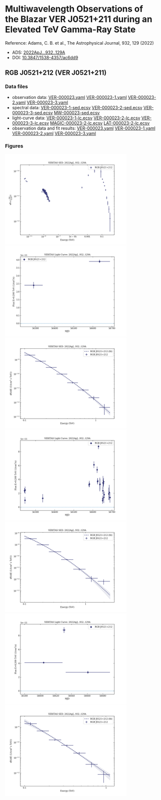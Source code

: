 # Multiwavelength Observations of the Blazar VER J0521+211 during an Elevated TeV Gamma-Ray State

Reference:
Adams, C. B. et al., The Astrophysical Journal, 932, 129 (2022)

- ADS: [2022ApJ...932..129A](http://adsabs.harvard.edu/abs/2022ApJ...932..129A)
- DOI: [10.3847/1538-4357/ac6dd9](https://doi.org/10.3847/1538-4357/ac6dd9)

## RGB J0521+212 (VER J0521+211)
### Data files

- observation data: [VER-000023.yaml](VER-000023.yaml)  [VER-000023-1.yaml](VER-000023-1.yaml)  [VER-000023-2.yaml](VER-000023-2.yaml)  [VER-000023-3.yaml](VER-000023-3.yaml)
- spectral data: [VER-000023-1-sed.ecsv](VER-000023-1-sed.ecsv)  [VER-000023-2-sed.ecsv](VER-000023-2-sed.ecsv)  [VER-000023-3-sed.ecsv](VER-000023-3-sed.ecsv)  [MW-000023-sed.ecsv](MW-000023-sed.ecsv)
- light-curve data: [VER-000023-1-lc.ecsv](VER-000023-1-lc.ecsv)  [VER-000023-2-lc.ecsv](VER-000023-2-lc.ecsv)  [VER-000023-3-lc.ecsv](VER-000023-3-lc.ecsv)  [MAGIC-000023-2-lc.ecsv](MAGIC-000023-2-lc.ecsv)  [LAT-000023-2-lc.ecsv](LAT-000023-2-lc.ecsv)
- observation data and fit results: [VER-000023.yaml](VER-000023.yaml)  [VER-000023-1.yaml](VER-000023-1.yaml)  [VER-000023-2.yaml](VER-000023-2.yaml)  [VER-000023-3.yaml](VER-000023-3.yaml)


### Figures

<img src="figures/2022ApJ...932..129A-MW-23-1-sed.png" alt="drawing" width="400"/>
<img src="figures/2022ApJ...932..129A-VER-23-1-lc.png" alt="drawing" width="400"/>
<img src="figures/2022ApJ...932..129A-VER-23-1-sed.png" alt="drawing" width="400"/>
<img src="figures/2022ApJ...932..129A-VER-23-2-lc.png" alt="drawing" width="400"/>
<img src="figures/2022ApJ...932..129A-VER-23-2-sed.png" alt="drawing" width="400"/>
<img src="figures/2022ApJ...932..129A-VER-23-3-lc.png" alt="drawing" width="400"/>
<img src="figures/2022ApJ...932..129A-VER-23-3-sed.png" alt="drawing" width="400"/>

